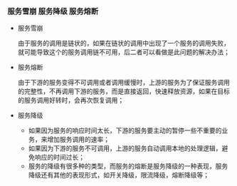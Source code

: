 ### 服务雪崩  服务降级  服务熔断

- 服务雪崩

  由于服务的调用是链状的，如果在链状的调用中出现了一个服务的调用失败，就可能导致这个的服务调用链不可用，后二者可以看做是此问题的解决办法；

- 服务熔断

  由于下游的服务变得不可调用或者调用缓慢时，上游的服务为了保证服务调用的完整性，不再调用下游的服务，而是直接返回，快速释放资源，如果在目标的服务调用好转时，会再次恢复调用；

- 服务降级

  - 如果因为服务的响应时间太长，下游的服务要主动的暂停一些不重要的业务，来增加服务调用的速率；
  - 如果因为下游的服务不可调用，上游的服务自动调用本地的处理逻辑，避免响应的时间过长；
  - 服务的降级有很多种的类型，而服务的熔断是服务降级的一种表现，服务降级还有其他的表现形式，如开关降级，限流降级，熔断降级等；
